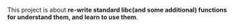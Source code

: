 This project is about **re-write standard libc(and some additional) functions for understand them, and learn to use them**. 
